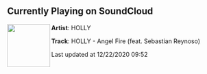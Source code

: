 ## Currently Playing on SoundCloud

[<img align="left" width="100" src="https://i1.sndcdn.com/artworks-NfNMyJczJOAPpP8l-YkAQWA-t50x50.jpg">](https://soundcloud.com/hollyhollys/holly-angel-fire-feat-sebastian-reynoso?in=hollyhollys/sets/just-enough-feat-baauer)

**Artist**: HOLLY 

**Track**: HOLLY - Angel Fire (feat. Sebastian Reynoso)

Last updated at 12/22/2020 09:52
